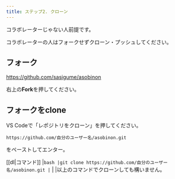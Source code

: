 ```yaml
---
title: ステップ2. クローン
---
```


コラボレーターじゃない人前提です。

コラボレーターの人はフォークせずクローン・プッシュしてください。

## フォーク

<https://github.com/sasigume/asobinon>

右上の**Fork**を押してください。
## フォークをclone

VS Codeで「レポジトリをクローン」を押してください。

```
https://github.com/自分のユーザー名/asobinon.git
```

をペーストしてエンター。

[[dl|コマンド]]
|```bash
|git clone https://github.com/自分のユーザー名/asobinon.git
|```
|
|以上のコマンドでクローンしても構いません。
